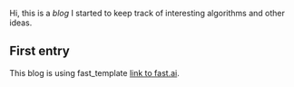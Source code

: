 Hi, this is a *blog* I started to keep track of interesting algorithms and other ideas.

## First entry

This blog is using fast_template [link to fast.ai](https://www.fast.ai/2020/01/16/fast_template/).
